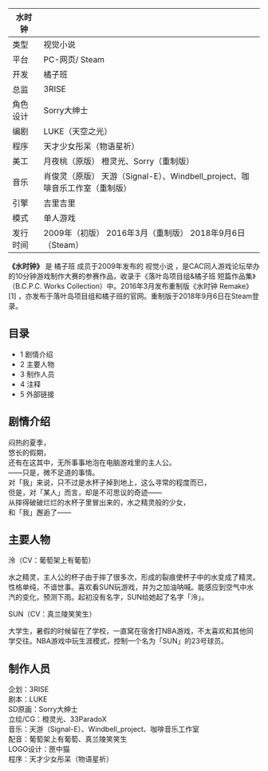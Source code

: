 |  水时钟  ||
|---|---|
|类型  |  视觉小说   |
|平台  |  PC-网页/  Steam   |
|开发  |  橘子班   |
|总监  |  3RISE   |
|角色设计  |  Sorry大绅士   |
|编剧  |  LUKE（天空之光）   |
|程序  |  天才少女彤呆（物语星祈）   |
|美工  |  月夜桃（原版）  橙灵光、Sorry（重制版）   |
|音乐  |  肖俊灵（原版）  天游（Signal-E）、Windbell_project、咖啡音乐工作室（重制版）   |
|引擎  |  吉里吉里   |
|模式  |  单人游戏   |
|发行时间  |  2009年（初版）  2016年3月（重制版）  2018年9月6日（Steam）   |
  
**《水时钟》** 是  橘子班  成员于2009年发布的  视觉小说
，是CAC同人游戏论坛举办的10分钟游戏制作大赛的参赛作品，收录于《落叶岛项目组&橘子班 短篇作品集》（B.C.P.C. Works
Collection）中。2016年3月发布重制版《水时钟 Remake》  [1]
，亦发布于落叶岛项目组和橘子班的官网。重制版于2018年9月6日在Steam登录。

##  目录

  * 1  剧情介绍 
  * 2  主要人物 
  * 3  制作人员 
  * 4  注释 
  * 5  外部链接 

##  剧情介绍

闷热的夏季，  
悠长的假期，  
还有在这其中，无所事事地泡在电脑游戏里的主人公。  
——只是，微不足道的事情。  
对「我」来说，只不过是水杯子掉到地上，这么寻常的程度而已，  
但是，对「某人」而言，却是不可思议的奇迹——  
从摔得破破烂烂的水杯子里冒出来的，水之精灵般的少女，  
和「我」邂逅了——

##  主要人物

泠（CV：葡萄架上有葡萄）

水之精灵，主人公的杯子由于摔了很多次，形成的裂痕使杯子中的水变成了精灵。性格单纯，不谙世事。喜欢看SUN玩游戏，并为之加油呐喊。能感应到空气中水汽的变化，预测下雨。起初没有名字，SUN给她起了名字「泠」。

SUN（CV：真兰陵笑笑生）

大学生，暑假的时候留在了学校，一直窝在宿舍打NBA游戏，不太喜欢和其他同学交往。NBA游戏中玩生涯模式，控制一个名为「SUN」的23号球员。

##  制作人员

企划：3RISE  
剧本：LUKE  
SD原画：Sorry大绅士  
立绘/CG：橙灵光、33ParadoX  
音乐：天游（Signal-E）、Windbell_project、咖啡音乐工作室  
配音：葡萄架上有葡萄、真兰陵笑笑生  
LOGO设计：匣中猫  
程序：天才少女彤呆（物语星祈）